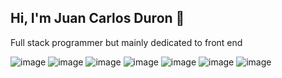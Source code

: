 ## Hi, I'm Juan Carlos Duron 👋

<!--
**carlosdr14/carlosdr14** is a ✨ _special_ ✨ repository because its `README.md` (this file) appears on your GitHub profile.

Here are some ideas to get you started:

- 🔭 I’m currently working on ...
- 🌱 I’m currently learning ...
- 👯 I’m looking to collaborate on ...
- 🤔 I’m looking for help with ...
- 💬 Ask me about ...
- 📫 How to reach me: ...
- 😄 Pronouns: ...
- ⚡ Fun fact: ...
-->
Full stack programmer but mainly dedicated to front end

![image](https://github.com/user-attachments/assets/2ace3343-633e-437e-8a29-c9aaaa0336e8)
![image](https://github.com/user-attachments/assets/811338e2-44fd-4f4f-857f-c52a9fd8e8ed)
![image](https://github.com/user-attachments/assets/229bf634-9297-4dcb-b0f7-1ac8fda84ffc)
![image](https://github.com/user-attachments/assets/c73029bb-8698-4286-b7b5-7e3e47c36d65)
![image](https://github.com/user-attachments/assets/feb1047e-5b47-4cc6-8630-fb6608665a38)
![image](https://github.com/user-attachments/assets/d945e1ac-52f6-4665-b697-14cd19559c05)
![image](https://github.com/user-attachments/assets/4b1feded-5969-4dd0-866b-0bf1413bebc0)







